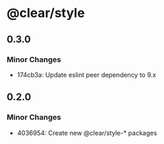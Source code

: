 # @clear/style

## 0.3.0

### Minor Changes

- 174cb3a: Update eslint peer dependency to 9.x

## 0.2.0

### Minor Changes

- 4036954: Create new @clear/style-\* packages
